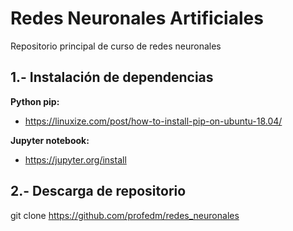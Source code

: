 # Redes Neuronales Artificiales

Repositorio principal de curso de redes neuronales 

## 1.- Instalación de dependencias

**Python pip:**

* https://linuxize.com/post/how-to-install-pip-on-ubuntu-18.04/

**Jupyter notebook:** 

* https://jupyter.org/install

## 2.- Descarga de repositorio
git clone https://github.com/profedm/redes_neuronales 

